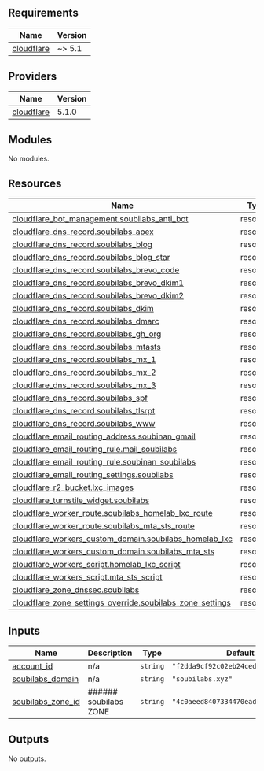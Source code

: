 ## Requirements

| Name | Version |
|------|---------|
| <a name="requirement_cloudflare"></a> [cloudflare](#requirement\_cloudflare) | ~> 5.1 |

## Providers

| Name | Version |
|------|---------|
| <a name="provider_cloudflare"></a> [cloudflare](#provider\_cloudflare) | 5.1.0 |

## Modules

No modules.

## Resources

| Name | Type |
|------|------|
| [cloudflare_bot_management.soubilabs_anti_bot](https://registry.terraform.io/providers/cloudflare/cloudflare/latest/docs/resources/bot_management) | resource |
| [cloudflare_dns_record.soubilabs_apex](https://registry.terraform.io/providers/cloudflare/cloudflare/latest/docs/resources/dns_record) | resource |
| [cloudflare_dns_record.soubilabs_blog](https://registry.terraform.io/providers/cloudflare/cloudflare/latest/docs/resources/dns_record) | resource |
| [cloudflare_dns_record.soubilabs_blog_star](https://registry.terraform.io/providers/cloudflare/cloudflare/latest/docs/resources/dns_record) | resource |
| [cloudflare_dns_record.soubilabs_brevo_code](https://registry.terraform.io/providers/cloudflare/cloudflare/latest/docs/resources/dns_record) | resource |
| [cloudflare_dns_record.soubilabs_brevo_dkim1](https://registry.terraform.io/providers/cloudflare/cloudflare/latest/docs/resources/dns_record) | resource |
| [cloudflare_dns_record.soubilabs_brevo_dkim2](https://registry.terraform.io/providers/cloudflare/cloudflare/latest/docs/resources/dns_record) | resource |
| [cloudflare_dns_record.soubilabs_dkim](https://registry.terraform.io/providers/cloudflare/cloudflare/latest/docs/resources/dns_record) | resource |
| [cloudflare_dns_record.soubilabs_dmarc](https://registry.terraform.io/providers/cloudflare/cloudflare/latest/docs/resources/dns_record) | resource |
| [cloudflare_dns_record.soubilabs_gh_org](https://registry.terraform.io/providers/cloudflare/cloudflare/latest/docs/resources/dns_record) | resource |
| [cloudflare_dns_record.soubilabs_mtasts](https://registry.terraform.io/providers/cloudflare/cloudflare/latest/docs/resources/dns_record) | resource |
| [cloudflare_dns_record.soubilabs_mx_1](https://registry.terraform.io/providers/cloudflare/cloudflare/latest/docs/resources/dns_record) | resource |
| [cloudflare_dns_record.soubilabs_mx_2](https://registry.terraform.io/providers/cloudflare/cloudflare/latest/docs/resources/dns_record) | resource |
| [cloudflare_dns_record.soubilabs_mx_3](https://registry.terraform.io/providers/cloudflare/cloudflare/latest/docs/resources/dns_record) | resource |
| [cloudflare_dns_record.soubilabs_spf](https://registry.terraform.io/providers/cloudflare/cloudflare/latest/docs/resources/dns_record) | resource |
| [cloudflare_dns_record.soubilabs_tlsrpt](https://registry.terraform.io/providers/cloudflare/cloudflare/latest/docs/resources/dns_record) | resource |
| [cloudflare_dns_record.soubilabs_www](https://registry.terraform.io/providers/cloudflare/cloudflare/latest/docs/resources/dns_record) | resource |
| [cloudflare_email_routing_address.soubinan_gmail](https://registry.terraform.io/providers/cloudflare/cloudflare/latest/docs/resources/email_routing_address) | resource |
| [cloudflare_email_routing_rule.mail_soubilabs](https://registry.terraform.io/providers/cloudflare/cloudflare/latest/docs/resources/email_routing_rule) | resource |
| [cloudflare_email_routing_rule.soubinan_soubilabs](https://registry.terraform.io/providers/cloudflare/cloudflare/latest/docs/resources/email_routing_rule) | resource |
| [cloudflare_email_routing_settings.soubilabs](https://registry.terraform.io/providers/cloudflare/cloudflare/latest/docs/resources/email_routing_settings) | resource |
| [cloudflare_r2_bucket.lxc_images](https://registry.terraform.io/providers/cloudflare/cloudflare/latest/docs/resources/r2_bucket) | resource |
| [cloudflare_turnstile_widget.soubilabs](https://registry.terraform.io/providers/cloudflare/cloudflare/latest/docs/resources/turnstile_widget) | resource |
| [cloudflare_worker_route.soubilabs_homelab_lxc_route](https://registry.terraform.io/providers/cloudflare/cloudflare/latest/docs/resources/worker_route) | resource |
| [cloudflare_worker_route.soubilabs_mta_sts_route](https://registry.terraform.io/providers/cloudflare/cloudflare/latest/docs/resources/worker_route) | resource |
| [cloudflare_workers_custom_domain.soubilabs_homelab_lxc](https://registry.terraform.io/providers/cloudflare/cloudflare/latest/docs/resources/workers_custom_domain) | resource |
| [cloudflare_workers_custom_domain.soubilabs_mta_sts](https://registry.terraform.io/providers/cloudflare/cloudflare/latest/docs/resources/workers_custom_domain) | resource |
| [cloudflare_workers_script.homelab_lxc_script](https://registry.terraform.io/providers/cloudflare/cloudflare/latest/docs/resources/workers_script) | resource |
| [cloudflare_workers_script.mta_sts_script](https://registry.terraform.io/providers/cloudflare/cloudflare/latest/docs/resources/workers_script) | resource |
| [cloudflare_zone_dnssec.soubilabs](https://registry.terraform.io/providers/cloudflare/cloudflare/latest/docs/resources/zone_dnssec) | resource |
| [cloudflare_zone_settings_override.soubilabs_zone_settings](https://registry.terraform.io/providers/cloudflare/cloudflare/latest/docs/resources/zone_settings_override) | resource |

## Inputs

| Name | Description | Type | Default | Required |
|------|-------------|------|---------|:--------:|
| <a name="input_account_id"></a> [account\_id](#input\_account\_id) | n/a | `string` | `"f2dda9cf92c02eb24ced3b63332b6055"` | no |
| <a name="input_soubilabs_domain"></a> [soubilabs\_domain](#input\_soubilabs\_domain) | n/a | `string` | `"soubilabs.xyz"` | no |
| <a name="input_soubilabs_zone_id"></a> [soubilabs\_zone\_id](#input\_soubilabs\_zone\_id) | ###### soubilabs ZONE | `string` | `"4c0aeed8407334470ead0551c57e3cd3"` | no |

## Outputs

No outputs.
